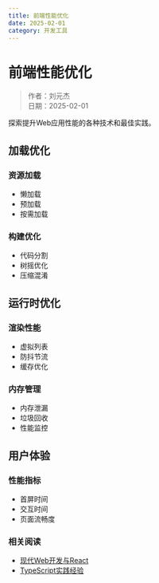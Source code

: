 ```yaml
---
title: 前端性能优化
date: 2025-02-01
category: 开发工具
---
```


# 前端性能优化

> 作者：刘元杰  
> 日期：2025-02-01

探索提升Web应用性能的各种技术和最佳实践。

## 加载优化

### 资源加载

- 懒加载
- 预加载
- 按需加载

### 构建优化

- 代码分割
- 树摇优化
- 压缩混淆

## 运行时优化

### 渲染性能

- 虚拟列表
- 防抖节流
- 缓存优化

### 内存管理

- 内存泄漏
- 垃圾回收
- 性能监控

## 用户体验

### 性能指标

- 首屏时间
- 交互时间
- 页面流畅度

### 相关阅读

- [现代Web开发与React](react-modern-web.html)
- [TypeScript实践经验](typescript-practice.html) 
